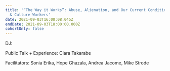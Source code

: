 ```yaml
---
title: '“The Way it Works”: Abuse, Alienation, and Our Current Condition as Arts
  & Culture Workers'
date: 2021-09-03T16:00:08.045Z
endDate: 2021-09-03T18:00:00.000Z
cohortOnly: false
---
```


DJ:

Public Talk + Experience: Clara Takarabe

Facilitators: Sonia Erika, Hope Ghazala, Andrea Jacome, Mike Strode
